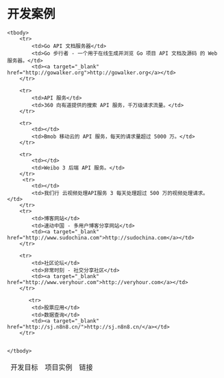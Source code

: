 # 开发案例

<table class="docker_use_cases_table table">
    <thead>
        <tr>
            <td>开发目标</td>
            <td>项目实例</td>
            <td>链接</td>
        </tr>
    </thead>

    <tbody>
        <tr>
            <td>Go API 文档服务器</td>
            <td>Go 步行者 - 一个用于在线生成并浏览 Go 项目 API 文档及源码 的 Web 服务器。</td>
            <td><a target="_blank" href="http://gowalker.org">http://gowalker.org</a></td>
        </tr>

        <tr>
        	<td>API 服务</td>
        	<td>360 向有道提供的搜索 API 服务，千万级请求流量。</td>
        </tr>

        <tr>
        	<td></td>
        	<td>Bmob 移动云的 API 服务，每天的请求量超过 5000 万。</td>
        </tr>

        <tr>
        	<td></td>
        	<td>Weibo 3 后端 API 服务。</td>
        </tr>
         <tr>
        	<td></td>
        	<td>我们行 云视频处理API服务 3 每天处理超过 500 万的视频处理请求。</td>
        </tr>
        <tr>
        	<td>博客网站</td>
        	<td>速动中国 - 多用户博客分享网站</td>
        	<td><a target="_blank" href="http://www.sudochina.com">http://sudochina.com</a></td>
        </tr>

        <tr>
        	<td>社区论坛</td>
        	<td>非常时刻 - 社交分享社区</td>
        	<td><a target="_blank" href="http://www.veryhour.com">http://veryhour.com</a></td>
        </tr>
        
           <tr>
        	<td>股票应用</td>
        	<td>数据查询</td>
        	<td><a target="_blank" href="http://sj.n8n8.cn/">http://sj.n8n8.cn/</a></td>
        </tr>

        
    </tbody>
</table>
